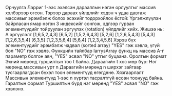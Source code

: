 Орчуулга
Ларриг 1-ээс эхэлсэн дарааллын нэгэн орлуулгыг массив хэлбэрээр өгсөн. Тэрээр дараах үйлдлийг хэдэн ч удаа давтаж массивыг эрэмбэлж болох эсэхийг тодорхойлох ёстой: Үргэлжлүүлэн байрласан ямар нэгэн 3 индексийг сонгож, эдгээр гурван элементүүдийг тойруулан эргүүлэх (rotation) үйлдлийг хийх. Жишээ нь: A эргүүлэлт [1,6,5,2,4,3] [6,5,2] [1,5,2,6,4,3] [5,2,6] [1,2,6,5,4,3] [5,4,3] [1,2,6,3,5,4] [6,3,5] [1,2,3,5,6,4] [5,6,4] [1,2,3,4,5,6] Хэрэв бүх элементүүдийг эрэмбэлж чадвал (sorted array) "YES" гэж хэвлэ, үгүй бол "NO" гэж хэвлэ. Функцийн тайлбар larrysArray функц нь массив A-г параметр болгон авч, "YES" эсвэл "NO" утгыг буцаана. Оролтын формат Эхний мөрөнд туршилтын тоо t байна. Дараагийн t хос мөр бүр: Нэг мөрөнд массивын урт n Дараагийн мөрөнд n ширхэг зайгаар тусгаарлагдсан бүхэл тоон элементүүд өгөгдөнө. Хязгаарлалт Массивын элементүүд 1-ээс n хүртэл тасралтгүй өссөн тоонууд байна. Гаралтын формат Туршилтын бүрд нэг мөрөнд "YES" эсвэл "NO" гэж хэвлэнэ.